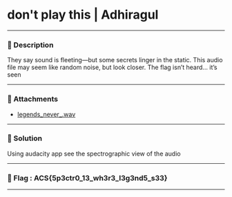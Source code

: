 # don't play this | Adhiragul

---

### 🧩 Description

They say sound is fleeting—but some secrets linger in the static. This audio file may seem like random noise, but look closer. The flag isn’t heard… it’s seen

---

### 📎 Attachments
- [legends_never_.wav](attachments/legends_never_.wav)

---

### 🧠 Solution

Using audacity app see the spectrographic view of the audio 

---

### 🏁 Flag : ACS{5p3ctr0_13_wh3r3_l3g3nd5_s33}

---

